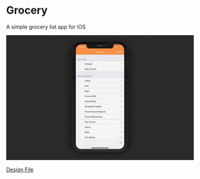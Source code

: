 # Grocery
A simple grocery list app for iOS

![](https://raw.githubusercontent.com/Jianan-Li/Grocery/master/grocery.gif)

[Design File](https://www.figma.com/file/LHeimgr6L0XzblQHEWefetUv/Grocery?node-id=0%3A1)
